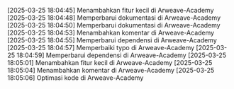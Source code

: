 [2025-03-25 18:04:45] Menambahkan fitur kecil di Arweave-Academy
[2025-03-25 18:04:48] Memperbarui dokumentasi di Arweave-Academy
[2025-03-25 18:04:50] Memperbarui dokumentasi di Arweave-Academy
[2025-03-25 18:04:53] Menambahkan komentar di Arweave-Academy
[2025-03-25 18:04:55] Memperbarui dependensi di Arweave-Academy
[2025-03-25 18:04:57] Memperbaiki typo di Arweave-Academy
[2025-03-25 18:04:59] Memperbarui dependensi di Arweave-Academy
[2025-03-25 18:05:01] Menambahkan fitur kecil di Arweave-Academy
[2025-03-25 18:05:04] Menambahkan komentar di Arweave-Academy
[2025-03-25 18:05:06] Optimasi kode di Arweave-Academy
